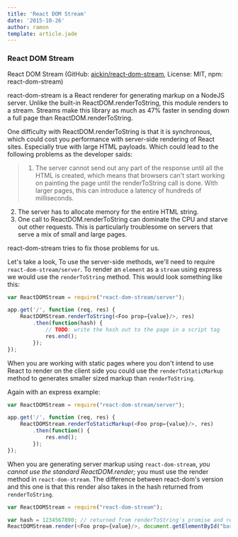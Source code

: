 ```yaml
---
title: 'React DOM Stream'
date: '2015-10-26'
author: ramon
template: article.jade
---
```


### React DOM Stream

React DOM Stream (GitHub: [aickin/react-dom-stream](https://github.com/aickin/react-dom-stream), License: MIT, npm: react-dom-stream)

react-dom-stream is a React renderer for generating markup on a NodeJS server. Unlike the built-in ReactDOM.renderToString, this module renders to a stream.
Streams make this library as much as 47% faster in sending down a full page than ReactDOM.renderToString.

One difficulty with ReactDOM.renderToString is that it is synchronous, which could cost you performance with server-side rendering of React sites. Especially true with large HTML payloads. Which could lead to the following problems as the developer saids:

 > 1. The server cannot send out any part of the response until all the HTML is created, which means that browsers can't start working on painting the page until the renderToString call is done. With larger pages, this can introduce a latency of hundreds of milliseconds.
2. The server has to allocate memory for the entire HTML string.
3. One call to ReactDOM.renderToString can dominate the CPU and starve out other requests. This is particularly troublesome on servers that serve a mix of small and large pages.

react-dom-stream tries to fix those problems for us.

Let's take a look, To use the server-side methods, we'll need to require `react-dom-stream/server`.
To render an `element` as a `stream` using express we would use the `renderToString` method. This would look something like this:

```javascript
var ReactDOMStream = require("react-dom-stream/server");

app.get('/', function (req, res) {
    ReactDOMStream.renderToString(<Foo prop={value}/>, res)
        .then(function(hash) {
            // TODO: write the hash out to the page in a script tag
            res.end();
        });
});
```
When you are working with static pages where you don't intend to use React to render on the client side you could use the `renderToStaticMarkup` method to generates smaller sized markup than `renderToString`.

Again with an express example:

```javascript
var ReactDOMStream = require("react-dom-stream/server");

app.get('/', function (req, res) {
    ReactDOMStream.renderToStaticMarkup(<Foo prop={value}/>, res)
        .then(function() {
            res.end();
        });
});
```

When you are generating server markup using `react-dom-stream`, *you cannot use the standard ReactDOM.render;* you must use the render method in `react-dom-stream`. The difference between react-dom's version and this one is that this render also takes in the hash returned from `renderToString`.

```javascript
var ReactDOMStream = require("react-dom-stream");

var hash = 1234567890; // returned from renderToString's promise and read out into the page
ReactDOMStream.render(<Foo prop={value}/>, document.getElementById("bar"), hash);
```
